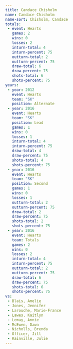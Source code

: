 ```yaml
---
title: Candace Chisholm
name: Candace Chisholm
name-sort: Chisholm, Candace
totals:
 - event: Hearts
   games: 2
   wins: 0
   losses: 2
   inturn-total: 4
   inturn-percent: 75
   outturn-total: 2
   outturn-percent: 75
   draw-total: 6
   draw-percent: 75
   shots-total: 6
   shots-percent: 75
years:
 - year: 2012
   event: Hearts
   team: "SK"
   position: Alternate
 - year: 2016
   event: Hearts
   team: "SK"
   position: Lead
   games: 1
   wins: 0
   losses: 1
   inturn-total: 4
   inturn-percent: 75
   draw-total: 4
   draw-percent: 75
   shots-total: 4
   shots-percent: 75
 - year: 2016
   event: Hearts
   team: "SK"
   position: Second
   games: 1
   wins: 0
   losses: 1
   outturn-total: 2
   outturn-percent: 75
   draw-total: 2
   draw-percent: 75
   shots-total: 2
   shots-percent: 75
 - year: 2016
   event: Hearts
   team: Totals
   games: 2
   wins: 0
   losses: 2
   inturn-total: 4
   inturn-percent: 75
   outturn-total: 2
   outturn-percent: 75
   draw-total: 6
   draw-percent: 75
   shots-total: 6
   shots-percent: 75
vs:
 - Blais, Amelie
 - Jones, Jennifer
 - Larouche, Marie-France
 - Lawes, Kaitlyn
 - Lemay, Annie
 - McEwen, Dawn
 - Nicholls, Brenda
 - Officer, Jill
 - Rainville, Julie
---
```

